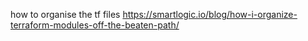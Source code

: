 how to organise the tf files 
https://smartlogic.io/blog/how-i-organize-terraform-modules-off-the-beaten-path/
